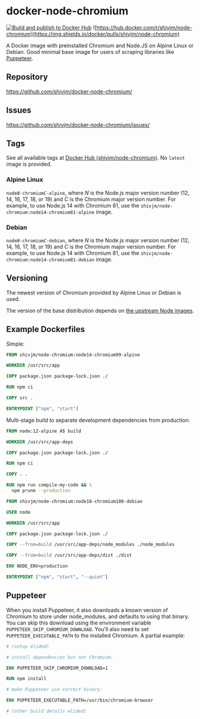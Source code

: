 # docker-node-chromium

[![Build and publish to Docker Hub](https://github.com/shivjm/docker-node-chromium/actions/workflows/publish.yml/badge.svg)](https://github.com/shivjm/docker-node-chromium/actions/workflows/publish.yml) ![https://hub.docker.com/r/shivjm/node-chromium](https://img.shields.io/docker/pulls/shivjm/node-chromium)

A Docker image with preinstalled Chromium and Node.JS on Alpine Linux
or Debian. Good minimal base image for users of scraping libraries
like [Puppeteer](https://github.com/GoogleChrome/puppeteer/).

## Repository

https://github.com/shivjm/docker-node-chromium/

## Issues

https://github.com/shivjm/docker-node-chromium/issues/

## Tags

See all available tags at [Docker Hub
(shivjm/node-chromium)](https://hub.docker.com/r/shivjm/node-chromium).
No `latest` image is provided.

### Alpine Linux

<code>node<var>N</var>-chromium<var>C</var>-alpine</code>, where <var>N</var> is the Node.js major version number (12, 14, 16, 17, 18, or 19) and <var>C</var> is the Chromium major version number. For example, to use Node.js 14 with Chromium 81, use the `shivjm/node-chromium:node14-chromium81-alpine` image.

### Debian

<code>node<var>N</var>-chromium<var>C</var>-debian</code>, where <var>N</var> is the Node.js major version number (12, 14, 16, 17, 18, or 19) and <var>C</var> is the Chromium major version number. For example, to use Node.js 14 with Chromium 81, use the `shivjm/node-chromium:node14-chromium81-debian` image.

## Versioning

The newest version of Chromium provided by Alpine Linux or Debian is used.

The version of the base distribution depends on [the upstream Node images](https://hub.docker.com/_/node?tab=tags&page=1&ordering=last_updated).

## Example Dockerfiles

Simple:

```Dockerfile
FROM shivjm/node-chromium:node14-chromium99-alpine

WORKDIR /usr/src/app

COPY package.json package-lock.json ./

RUN npm ci

COPY src .

ENTRYPOINT ["npm", "start"]
```

Multi-stage build to separate development dependencies from
production:

```Dockerfile
FROM node:12-alpine AS build

WORKDIR /usr/src/app-deps

COPY package.json package-lock.json ./

RUN npm ci

COPY . .

RUN npm run compile-my-code && \
  npm prune --production

FROM shivjm/node-chromium:node18-chromium108-debian

USER node

WORKDIR /usr/src/app

COPY package.json package-lock.json ./

COPY --from=build /usr/src/app-deps/node_modules ./node_modules

COPY --from=build /usr/src/app-deps/dist ./dist

ENV NODE_ENV=production

ENTRYPOINT ["npm", "start", "--quiet"]
```

## Puppeteer

When you install Puppeteer, it also downloads a known version of
Chromium to store under node_modules, and defaults to using that
binary. You can skip this download using the environment variable
`PUPPETEER_SKIP_CHROMIUM_DOWNLOAD`. You’ll also need to set
`PUPPETEER_EXECUTABLE_PATH` to the installed Chromium. A partial
example:

```Dockerfile
# (setup elided)

# install dependencies but not Chromium:

ENV PUPPETEER_SKIP_CHROMIUM_DOWNLOAD=1

RUN npm install

# make Puppeteer use correct binary:

ENV PUPPETEER_EXECUTABLE_PATH=/usr/bin/chromium-browser

# (other build details elided)
```
